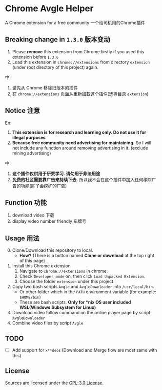 # Chrome Avgle Helper

A Chrome extension for a free community  一个给司机用的Chrome插件

## Breaking change in `1.3.0` 版本变动

1. Please **remove** this extension from Chrome firstly if you used this extension before `1.3.0`
2. Load this extension in `chrome://extensions` from directory `extension` (under root directory of this project) again.

中:  
1. 请先从 Chrome 移除旧版本的插件
2. 在 `chrome://extensions` 页面从重新加载这个插件(选择目录 `extension`)

## Notice 注意

En:
1. **This extension is for research and learning only. Do not use it for illegal purposes**
2. **Because free community need advertising for maintaining.** So I will not include any function around removing advertising in it. (exclude mining advertising)

中:
1. **这个插件仅供用于研究学习. 请勿用于非法用途**
2. **免费的社区需要靠广告来持续下去.** 所以我不会在这个插件中加入任何移除广告的功能(除了会挖矿的广告)

## Function 功能

1. download video 下载
2. display video number friendly 车牌号

## Usage 用法

0. Clone/Download this repository to local.
	- **How?** (There is a button named **Clone or download** at the top right of this page)
1. Install this Chrome extension
	1. Navigate to `chrome://extensions` in chrome.
	2. Check `Developer mode` on, then click `Load Unpacked Extension`.
	3. Choose the folder `extension` under this project.
2. Copy two bash scripts `Avgle` and `AvgleDownloader` into `/usr/local/bin`.
	- Or other folder which in the `PATH` environment variable (for example: `$HOME/bin`)
	- These are bash scripts. **Only for \*nix OS user included WSL(Windows Subsystem for Linux)**
2. Download video follow command on the online player page by script `AvgleDownloader`
3. Combine video files by script `Avgle`

## TODO

- [ ] Add support for `x**deos` (Download and Merge flow are most same with this)

## License

Sources are licensed under the [GPL-3.0 License](LICENSE).
